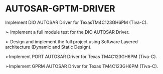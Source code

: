 # AUTOSAR-GPTM-DRIVER

Implement DIO AUTOSAR Driver for TexasTM4C123GH6PM (Tiva-C).

➢ Implement a full module test for the DIO AUTOSAR Driver.

➢ Design and implement the full project using Software Layered architecture (Dynamic and Static Design).

➢Implement PORT AUTOSAR Driver for Texas TM4C123GH6PM (Tiva-C).

➢Implement GPRM AUTOSAR Driver for Texas TM4C123GH6PM (Tiva-C).
